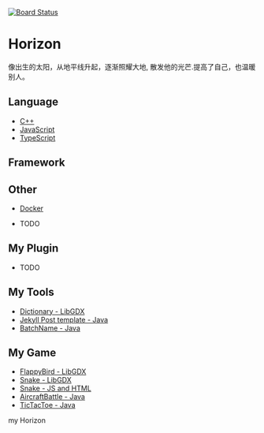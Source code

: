 [![Board Status](https://dev.azure.com/idearfree/7b1411de-ccbc-47e7-8660-3293ed152159/b025606b-ffbc-4f80-9901-2860524f483f/_apis/work/boardbadge/4e2686cc-c6d7-4048-9854-8ece266460ee)](https://dev.azure.com/idearfree/7b1411de-ccbc-47e7-8660-3293ed152159/_boards/board/t/b025606b-ffbc-4f80-9901-2860524f483f/Microsoft.RequirementCategory)
# Horizon

像出生的太阳，从地平线升起，逐渐照耀大地,
  散发他的光芒.提高了自己，也温暖别人。
  <div id="my-log" style="display: none;"> <div onclick="$(this).hide()"> <a href="#/docs/Horizon.md"> h---o---r---i---z---o---n </a> </div> </div> 

## Language

* [C++](docs/cpp/README.md)
* [JavaScript](docs/JavaScript/README.md)
* [TypeScript](docs/TypeScript/README.md)

## Framework


## Other

* [Docker](docs/docker/README.md)

* TODO

## My Plugin

* TODO

## My Tools

* [Dictionary - LibGDX](https://github.com/zzzxb/Dictionary)
* [Jekyll Post template - Java](https://github.com/zzzxb/Blog-template-generation)
* [BatchName - Java](https://github.com/zzzxb/BatchName)

## My Game

* [FlappyBird - LibGDX](https://github.com/zzzxb/FlappyBird-imitation)
* [Snake - LibGDX](https://github.com/zzzxb/Snake-libgdx)
* [Snake - JS and HTML](https://zzzxb.github.io/Snake/)
* [AircraftBattle - Java](https://github.com/zzzxb/WeChat-AircraftBattle)
* [TicTacToe - Java](https://github.com/zzzxb/TicTacToe)

<div onclick="fun()" id="guide" display="none" >my Horizon</div>